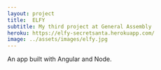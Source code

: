 ```yaml
---
layout: project
title:  ELFY
subtitle: My third project at General Assembly
heroku: https://elfy-secretsanta.herokuapp.com/
image: ../assets/images/elfy.jpg
---
```

An app  built with Angular and Node.
